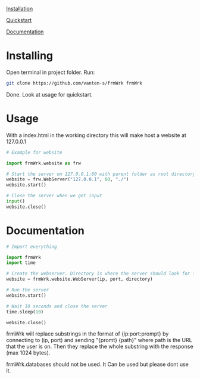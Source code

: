 

[Installation](#installing)

[Quickstart](#usage)

[Documentation](#documentation)

# Installing

Open terminal in project folder.
Run:
```bash
git clone https://github.com/vanten-s/frmWrk frmWrk
```

Done. Look at usage for quickstart.

# Usage

With a index.html in the working directory this will make host a website at 127.0.0.1

```python
# Example for website

import frmWrk.website as frw

# Start the server on 127.0.0.1:80 with parent folder as root directory
website = frw.WebServer("127.0.0.1", 80, "./")
website.start()

# Close the server when we get input
input()
website.close()

```

# Documentation

```python
# Import everything

import frmWrk
import time

# Create the webserver. Directory is where the server should look for files
website = frmWrk.website.WebServer(ip, port, directory)

# Run the server
website.start()

# Wait 10 seconds and close the server
time.sleep(10)

website.close()
```

frmWrk will replace substrings in the format of {ip:port:prompt} by connecting to (ip, port) and sending "{promt} {path}" where path is the URL that the user is on. Then they replace the whole substring with the response (max 1024 bytes).

frmWrk.databases should not be used.
It Can be used but please dont use it.

